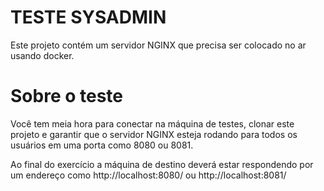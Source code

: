 # TESTE SYSADMIN
Este projeto contém um servidor NGINX que precisa ser colocado no ar usando docker.

# Sobre o teste
Você tem meia hora para conectar na máquina de testes, clonar este projeto e garantir que o servidor NGINX esteja rodando para todos os usuários em uma porta como 8080 ou 8081.

Ao final do exercício a máquina de destino deverá estar respondendo por um endereço como http://localhost:8080/ ou http://localhost:8081/

